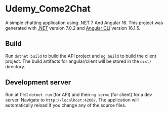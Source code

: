 # Udemy_Come2Chat

A simple chatting application using .NET 7 And Angular 16.
This project was generated with [.NET](https://dotnet.microsoft.com/en-us/download/dotnet/7.0) version 7.0.2 and [Angular CLI](https://github.com/angular/angular-cli) version 16.1.5.

## Build

Run `dotnet build` to build the API project and `ng build` to build the client project. The build artifacts for angular/client will be stored in the `dist/` directory.

## Development server

Run at first `dotnet run` (for API) and then `ng serve` (for client) for a dev server. Navigate to `http://localhost:4200/`. The application will automatically reload if you change any of the source files.
